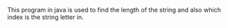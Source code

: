 This program in java is used to find the length of the string and also which index is the string letter in.
